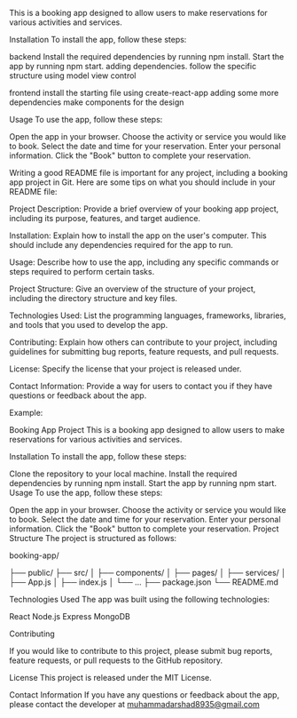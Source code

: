 This is a booking app designed to allow users to make reservations for various activities and services.

Installation
To install the app, follow these steps:

backend
Install the required dependencies by running npm install.
Start the app by running npm start.
adding dependencies.
follow the specific structure using model view control

frontend
install the starting file using create-react-app
adding some more dependencies
make components for the design 

Usage
To use the app, follow these steps:

Open the app in your browser.
Choose the activity or service you would like to book.
Select the date and time for your reservation.
Enter your personal information.
Click the "Book" button to complete your reservation.

Writing a good README file is important for any project, including a booking app project in Git. Here are some tips on what you should include in your README file:

Project Description: Provide a brief overview of your booking app project, including its purpose, features, and target audience.

Installation: Explain how to install the app on the user's computer. This should include any dependencies required for the app to run.

Usage: Describe how to use the app, including any specific commands or steps required to perform certain tasks.

Project Structure: Give an overview of the structure of your project, including the directory structure and key files.

Technologies Used: List the programming languages, frameworks, libraries, and tools that you used to develop the app.

Contributing: Explain how others can contribute to your project, including guidelines for submitting bug reports, feature requests, and pull requests.

License: Specify the license that your project is released under.

Contact Information: Provide a way for users to contact you if they have questions or feedback about the app.

Example:

Booking App Project
This is a booking app designed to allow users to make reservations for various activities and services.

Installation
To install the app, follow these steps:

Clone the repository to your local machine.
Install the required dependencies by running npm install.
Start the app by running npm start.
Usage
To use the app, follow these steps:

Open the app in your browser.
Choose the activity or service you would like to book.
Select the date and time for your reservation.
Enter your personal information.
Click the "Book" button to complete your reservation.
Project Structure
The project is structured as follows:

booking-app/

├── public/
├── src/
│   ├── components/
│   ├── pages/
│   ├── services/
│   ├── App.js
│   ├── index.js
│   └── ...
├── package.json
└── README.md


Technologies Used
The app was built using the following technologies:

React
Node.js
Express
MongoDB


Contributing

If you would like to contribute to this project, please submit bug reports, feature requests, or pull requests to the GitHub repository.


License
This project is released under the MIT License.

Contact Information
If you have any questions or feedback about the app, please contact the developer at muhammadarshad8935@gmail.com
